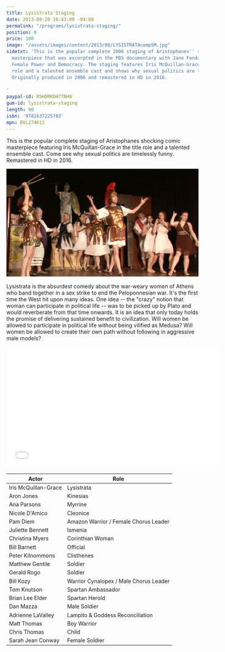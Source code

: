 ```yaml
---
title: Lysistrata Staging
date: 2013-08-20 16:43:00 -04:00
permalink: "/programs/lysistrata-staging/"
position: 0
price: 100
image: "/assets/images/content/2013/08/LYSISTRATAcompSM.jpg"
sidetxt: 'This is the popular complete 2006 staging of Aristophanes'' shocking comic
  masterpiece that was excerpted in the PBS documentary with Jane Fonda -- Lysistrata:
  Female Power and Democracy. The staging features Iris McQuillan-Grace in the title
  role and a talented ensemble cast and shows why sexual politics are timelessly funny.
  Originally produced in 2006 and remastered in HD in 2016.

'
paypal-id: R5HDRKDH7TNH8
gum-id: lysistrata-staging
length: 90
isbn: '9781637225783'
mpn: BVL274612
---
```


This is the popular complete staging of Aristophanes shocking comic masterpiece featuring Iris McQuillan-Grace in the title role and a talented ensemble cast. Come see why sexual politics are timelessly funny. Remastered in HD in 2016.

![Lysistrata Staging](/assets/images/content/Lysistrata_Staging.jpg)

Lysistrata is the absurdest comedy about the war-weary women of Athens who band together in a sex strike to end the Peloponnesian war. It's the first time the West hit upon many ideas. One idea -- the "crazy" notion that woman can participate in political life -- was to be picked up by Plato and would reverberate from that time onwards. It is an idea that only today holds the promise of delivering sustained benefit to civilization. Will women be allowed to participate in political life without being vilified as Medusa? Will women be allowed to create their own path without following in aggressive male models?

<iframe src="//www.youtube.com/embed/hOOJ1Emr0LI?rel=0&modestbranding=1&autohide=1" class="yt" width="560" height="315" frameborder="0" allowfullscreen="allowfullscreen"></iframe>

**Actor** | **Role**
---|---
Iris McQuillan-Grace | Lysistrata
Aron Jones | Kinesias
Ana Parsons |Myrrine
Nicole D'Amico | Cleonice
Pam Diem | Amazon Warrior / Female Chorus Leader
Juliette Bennett | Ismenia
Christina Myers | Corinthian Woman
Bill Barnett | Official
Peter Kilnommons | Clisthenes
Matthew Gentile | Soldier
Gerald Rogo | Soldier
Bill Kozy | Warrior Cynalopex / Male Chorus Leader
Tom Knutson | Spartan Ambassador
Brian Lee Elder | Spartan Herold
Dan Mazza | Male Soldier
Adrienne LaValley | Lampito & Goddess Reconciliation
Matt Thomas | Boy Warrior
Chris Thomas | Child
Sarah Jean Conway | Female Soldier